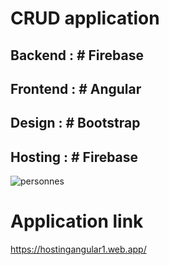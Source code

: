 # CRUD application 
## Backend : # Firebase 
## Frontend : # Angular
## Design :  # Bootstrap
## Hosting :  # Firebase 

![personnes](https://user-images.githubusercontent.com/96910658/181253235-2116fe41-228e-4e36-883d-a664d0fbb829.png)


# Application link
https://hostingangular1.web.app/


